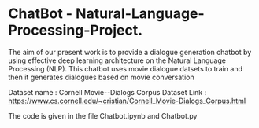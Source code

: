 # ChatBot - Natural-Language-Processing-Project.

The aim of our present work is to provide a dialogue generation chatbot by using effective deep learning architecture on the Natural Language Processing (NLP). This chatbot uses movie dialogue datsets to train and then it generates dialogues based on movie conversation

Dataset name : Cornell Movie--Dialogs Corpus
Dataset Link : https://www.cs.cornell.edu/~cristian/Cornell_Movie-Dialogs_Corpus.html

The code is given in the file Chatbot.ipynb and Chatbot.py 
